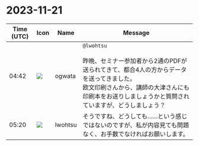 # 2023-11-21

|Time (UTC)|Icon|Name|Message|
|---|---|---|---|
|04:42|![](https://avatars.slack-edge.com/2019-11-22/845042642576_070441337abaca9fb7b3_72.png)|ogwata|`@lwohtsu`<br><br>昨晩、セミナー参加者から2通のPDFが送られてきて、都合4人の方からデータを送ってきました。<br>欧文印刷さんから、講師の大津さんにも印刷本をお送りしましょうかと質問されていますが、どうしましょう？|
|05:20|![](https://secure.gravatar.com/avatar/6a1342affe7c337c61db338b633abef3.jpg?s=72&d=https%3A%2F%2Fa.slack-edge.com%2Fdf10d%2Fimg%2Favatars%2Fava_0024-72.png)|lwohtsu|そうですね、どうしても……という感じではないのですが、私が内容見ても問題なく、お手数でなければお願いします。|
